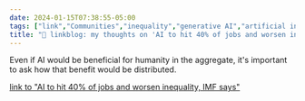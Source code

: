 ```yaml
---
date: 2024-01-15T07:38:55-05:00
tags: ["link","Communities","inequality","generative AI","artificial intelligence"]
title: "🔗 linkblog: my thoughts on 'AI to hit 40% of jobs and worsen inequality, IMF says'"
---
```

Even if AI would be beneficial for humanity in the aggregate, it's important to ask how that benefit would be distributed.

[link to "AI to hit 40% of jobs and worsen inequality, IMF says"](https://www.bbc.com/news/business-67977967?at_medium=RSS&at_campaign=KARANGA)